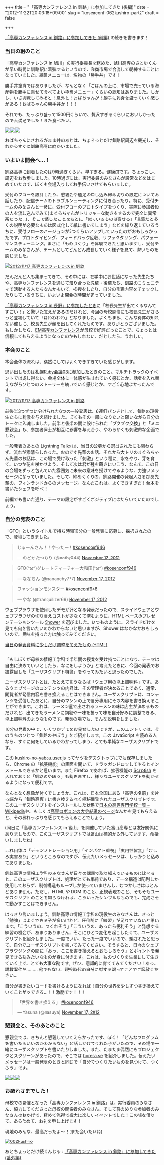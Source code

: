 +++
title = "「高専カンファレンス in 釧路」に参加してきた (後編)"
date = "2012-11-22T20:03:18+09:00"
slug = "kosenconf-062kushiro-part2"
draft = false

+++

<p><a href="http://june29.jp/2012/11/19/kosenconf-062kushiro-part1/" title="「高専カンファレンス in 釧路」に参加してきた (前編) - 準二級.jp">「高専カンファレンス in 釧路」に参加してきた (前編)</a> の続きを書きます！</p>
<h3>当日の朝のこと</h3>
<p>「高専カンファレンス in 旭川」の実行委員長を務めた、旭川高専のさとゆくんが早い時間に釧路駅に着弾するというので、和商市場で合流して朝練することになっていました。練習メニューは、名物の「勝手丼」です！</p>
<p>勝手丼童貞ではありましたが、なんとなく「ごはんの上に、市場で売っている海産物を勝手に乗せて食べてよい極楽メニュー」くらいの認知はありました。しかし、いざ挑戦してみると！意外と！おばちゃんが！勝手に刺身を盛っていく感じがある！おばちゃんの勝手丼か！！！</p>
<p>それでも、たっぷり盛って1500円くらいで、贅沢すぎるくらいにおいしかったので大満足でした！また食べたい。</p>
<p><a href="http://gifboom.com/x/f26e8102" style="color:transparent"><img src="http://medias.gifboom.com/medias/296e086653994b13b597e3a21a9b4710@2x.gif"></a><a href="http://gifboom.com/x/5cb56b73" style="color:transparent"><img src="http://medias.gifboom.com/medias/befe39f3148648ba983e3f3c91812cfd@2x.gif"></a><a href="http://gifboom.com/x/20111a22" style="color:transparent"><img src="http://medias.gifboom.com/medias/9507ce97cdd34e159e4df5703f6a84ab@2x.gif"></a></p>
<p>おばちゃんにされるがまま丼のあとは、ちょろっとだけ釧路駅周辺を観光し、それからすぐに釧路高専に向かいました。</p>
<h3>いよいよ開会へ…！</h3>
<p>釧路高専に到着したのは9時過ぎくらい。早すぎる。健康的です。ちょっこし、周辺をお散歩しました。10時過ぎには、実行委員のみなさんが設営などをはじめていたので、ぼくも会場入りしてお手伝いさせてもらいました。</p>
<p>受付のフローを設計したり、懇親会や遠足の申し込み締め切りの設定についてお話したり、配信チームのトラブルシューティングに付き合ったり。特に、受付チームのみなさんと一緒に、受付フローのプロトタイプをつくり、実際に参加者役の人を流し込んでみて(まぐろちゃんがトリッキーな動きをするので完全に異常系だった…)、そこで感じたことをもとに「似ているものは寄せる」「言葉だと多くの説明が必要なものは図式化して紙に書いてしまう」などを繰り返しているうちに、受付フローのバージョンが5つくらいアップしていったのがおもしろかったです。プロトタイピング、フィードバック回収、リファクタリング、パフォーマンスチューニング。まさに「ものづくり」を体験できたと思いますし、受付チームのみなさんが、チームとしてどんどん成長していく様子を見て、熱いものを感じました。</p>
<p><a href="http://www.flickr.com/photos/magurojp/8199357103/" title="2012/11/17 高専カンファレンス in 釧路 by magurojp, on Flickr"><img src="http://farm9.staticflickr.com/8478/8199357103_6cc5325978_z.jpg" alt="2012/11/17 高専カンファレンス in 釧路"></a></p>
<p>だんだんと人も集まってきて、その中には、在学中にお世話になった先生たちや、高専カンファレンスを通じて知り合った先輩・後輩たち、釧路のコミュニティで活動する人たちなんかもいて、挨拶をしたり、自分の発表内容をチェックしたりしているうちに、いよいよ開会の時間が迫っていました。</p>
<p><a href="http://june29.jp/2009/12/25/kosenconf-011nagano/" title="高専カンファレンス in 長野に参加してきた - 準二級.jp">「高専カンファレンス in 長野」に参加したとき</a>に「校長先生が出てくるなんてすごい！」と驚いた覚えがあるのだけれど、今回の母校開催にも校長先生がさらっと登場していて「はわわわわ」となりました。よくもまぁ、こんな得体の知れない催しに、校長先生が顔を出してくれたものです。ありがとうございました。もしかしたら、<a href="http://june29.jp/2012/07/22/emkc2/" title="「EM高専カンファレンス vol.2」が発行されました - 準二級.jp">EM高専カンファレンス</a>が母校で好評だったことで、ちょっとは信頼してもらえるようになったのかもしれない、だとしたら、うれしい。</p>
<h3>本会のこと</h3>
<p>本会全体の流れは、偶然にしてはよくできすぎていた感じがします。</p>
<p>思い出したのは<a href="http://june29.jp/2010/12/07/sapporo-rubykaigi-03/" title="札幌Ruby会議03に参加してきた - 準二級.jp">札幌Ruby会議03に参加した</a>ときのこと。マルチトラックのイベントでは成し得ない、会場全体に一体感が生まれていく感じとか、話者を入れ替えながらひとつのストーリーを紡いでいく感じとか、すごく心地よかったんです。</p>
<p><a href="http://www.flickr.com/photos/magurojp/8199373813/" title="2012/11/17 高専カンファレンス in 釧路 by magurojp, on Flickr"><img src="http://farm9.staticflickr.com/8344/8199373813_0e6f5c1464_z.jpg" alt="2012/11/17 高専カンファレンス in 釧路"></a></p>
<p>前後半3つずつに分けられた6つの一般発表は、6連釘パンチとして、釧路の現役生たちに刺激を与え続けました。ぼくもその一部になりたいと願いながら自分のトークに入魂しました。前半と後半の間に設けられた「ブクブク交換」と「ミニ懇親会」も、参加者同士が相互に影響を与え合う、やわらかくも刺激的な企画でした。</p>
<p>一般発表のあとの Lightning Talks は、当日の公募から選出されたにも関わらず、流れが素晴らしかった。おのです先輩のお話、それから大トリのまぐろちゃん先輩のお話は、この場で受け取った「刺激」という種に、水をやり、芽を育て、いつか花を咲かせよう、そして次は君が種を蒔きにいこう、なんて、この日の会場をずっと包んでいた雰囲気に未来の意味を授けてやるような、力強いメッセージになっていました。そして、締めくくりの、釧路開催の発起人さるびあ先輩の、フィンランドからのメッセージ。なんだこれは。よくできすぎだ！台本を書いたシェフを呼べ！</p>
<p>前編でも書いた通り、テーマの設定がすごくポジティブにはたらいていたのでしょう。</p>
<h3>自分の発表のこと</h3>
<p>「GTO」というタイトルで持ち時間10分の一般発表に応募し、採択されたので、登壇してきました。</p>
<blockquote class="twitter-tweet">
<p>じゅーんさん！！やったー！<a href="https://twitter.com/search/%23kosenconf946">#kosenconf946</a></p>
<p>&mdash; のどかたつむり (@cathy044) <a href="https://twitter.com/cathy044/status/269693855593533440" data-datetime="2012-11-17T06:50:00+00:00">November 17, 2012</a></p></blockquote>
<blockquote class="twitter-tweet">
<p>GTO(^ω^)グレートティーチャー大和田(^ω^) <a href="https://twitter.com/search/%23kosenconf946">#kosenconf946</a></p>
<p>&mdash; ななちん (@nananchy777) <a href="https://twitter.com/nananchy777/status/269694190294814722" data-datetime="2012-11-17T06:51:20+00:00">November 17, 2012</a></p></blockquote>
<blockquote class="twitter-tweet">
<p>ファッションモンスター <a href="https://twitter.com/search/%23kosenconf946">#kosenconf946</a></p>
<p>&mdash; やな (@tranquilizer69) <a href="https://twitter.com/tranquilizer69/status/269694606441082880" data-datetime="2012-11-17T06:52:59+00:00">November 17, 2012</a></p></blockquote>
<p>ウェブブラウザを使用したデモが肝となる発表だったので、スライドウェアとウェブブラウザの切り替えコストが少なくて済むように、HTML ベースのプレゼンテーションツール <a href="https://github.com/pepelsbey/shower" title="pepelsbey/shower">Shower</a> を選びました。いつものように、スライドだけを見ても何を言いたいのかわからないと思いますが、Shower はなかなかおもしろいので、興味を持った方は触ってみてください。</p>
<p><a href="http://june29.jp/files/kosenconf/062kushiro/" title="GTO">当日の発表資料に少しだけ調整を加えたもの (HTML)</a></p>
<p><img src="https://www.evernote.com/shard/s1/sh/0697e552-a8d8-4d9b-9f0d-0ea1282f3b4a/71c16485321578ca711ad1c978325444/res/ace4842c-4707-4aab-a2b9-cb6c3637dcb7/skitch.png" alt=""></p>
<p>「もしぼくが母校の情報工学科で半年間の授業を受け持つことになり、テーマは自由に決めていいとしたら、なにをしようか」と考えたときに、今回の発表でお披露目した「ユーザスクリプト特論」をやってみたいと思ったのでした。</p>
<p>ユーザスクリプトとは、たとえて言うならば「ウェブ用の卓上調味料」です。あるウェブページのコンテンツの内容は、その管理者が決めることであり、通常、閲覧者が発信内容を書き換えることはできません。ユーザスクリプトは、コンテンツを受信したあとに、自分のマシンの上で自分専用にその内容を書き換えることができます。これは、ラーメン屋で出されるラーメンの味は店主が決めるものだけれど、出てきたラーメンに胡椒や一味を振って味を自分好みに調整できる、卓上調味料のようなものです。発表の場でも、そんな説明をしました。</p>
<p>10分の発表の中で、いくつかデモをお見せしたのですが、このエントリでは、そのうちのひとつ「釧路のやぼう」をご紹介します。この JavaScript を読める人なら、すぐに何をしているかわかってしまう、とても単純なユーザスクリプトです。</p>
<p><script src="https://gist.github.com/4130263.js?file=kushiro-no-yabou.user.js"></script></p>
<p>この <a href="https://raw.github.com/gist/4130263/c38f294f36c37d162f9dee6613f3a8b3d1781bbe/kushiro-no-yabou.user.js">kushiro-no-yabou.user.js</a> ってヤツをデスクトップにでも保存しましたら、Chrome の「拡張機能」の画面を開いて、ドラッガンドロッしてやるとインストールできるかと思います。また Firefox であれば、拡張機能の <a href="http://scriptish.org/" title="Scriptish">Scriptish</a> を入れておくと「釧路のやぼう」も動きますし、様々なユーザスクリプトを動かせるようになって便利です。</p>
<p>なんとなく想像が付くでしょうか。これは、日本全国にある「高専の名前」を片っ端から「釧路高専」に書き換えるべく極秘開発されたユーザスクリプトです。このユーザスクリプトをインストールした状態で<a href="http://ja.wikipedia.org/wiki/%E6%97%A5%E6%9C%AC%E3%81%AE%E9%AB%98%E7%AD%89%E5%B0%82%E9%96%80%E5%AD%A6%E6%A0%A1%E4%B8%80%E8%A6%A7" title="日本の高等専門学校一覧 - Wikipedia">日本の高等専門学校一覧 &#8211; Wikipedia</a>や、もしくは<a href="http://www.official-robocon.com/jp/kosen/kosen2012/result_hokkaido.html" title="［高専ロボコン］大会結果（北海道）">高専ロボコンの大会結果のページ</a>なんかを見てもらえると、その暴れっぷりを感じてもらえることでしょう。</p>
<p>(同日に「高専カンファレンス in 富山」を開催していた富山高専とは友好関係にありましたので、このユーザスクリプトでは富山は標的から外しています、命拾いしましたね)</p>
<p>これ自体は「デモンストレーション用」「インパクト重視」「実用性皆無」「むしろ実害あり」というところなのですが、伝えたいメッセージは、しっかりと込めてありました。</p>
<p>釧路高専の情報工学科のみなさんが日々の課題で取り組んでいるものに比べると、このユーザスクリプトは、処理がとても単純であり、データ構造は配列しか使用しておらず、制御構造もループしか使っていませんし、むつかしさはほとんどありません。ただし、HTML や DOM のこと、正規表現のこと、そもそもユーザスクリプトのことを知らなければ、こういったシンプルなものでも、完成させて動かすことはできません。</p>
<p>はっきり言いましょう。釧路高専の情報工学科の現役生のみなさんは、きっと「勉強」はよくできる子が多いけれど、圧倒的に「練習」が足りていないと思います。「こういうの、つくれそう」「こういうの、あったら便利そう」と発想する練習の機会が、あまりありません。そこにひとつ変化を起こしたくて、ユーザスクリプトを紹介しました。一度でいい、たった一度でいいので、騙されたと思って、自分でユーザスクリプトを書いてみてください。そうすると、日々のウェブブラウジングの間に「おっ、ここを書き換えるとおもしろそう」とポイントを発見できる勘みたいなものが身に付きます。これは、ものづくりを生業にして生きていく上で、とても大事な勘です。ぜひ、意識的に育ててみてください！あっ、説教案件だ……… 他でもない、現役時代の自分に対する喝ってことでご容赦ください…</p>
<p>自分が書きたいコードを書けるようになれば！自分の世界を少しずつ書き換えていくことがッできる…！！激励です！！！</p>
<blockquote class="twitter-tweet">
<p>「世界を書き換える」 <a href="https://twitter.com/search/%23kosenconf946">#kosenconf946</a></p>
<p>&mdash; Yasuna (@nasuya) <a href="https://twitter.com/nasuya/status/269696307134873601" data-datetime="2012-11-17T06:59:44+00:00">November 17, 2012</a></p></blockquote>
<p><script src="//platform.twitter.com/widgets.js" charset="utf-8"></script></p>
<h3>懇親会と、そのあとのこと</h3>
<p>懇親会では、きちんと懇親していてえらかったです、ぼく！「どんなプログラムを書いたらいいのかわからない」と話しかけてくれた子がいたので、その場で一緒にユーザスクリプトを書いたりしました。また、たまたま偶然にもプロジェクタとスクリーンがあったので、そこでは <a href="http://horesa.se/" title="horesa.se">horesa.se</a> を紹介しました。伝えたいメッセージは一般発表のときと同じで「自分でつくりたいものを見つけて、つくろう」です。</p>
<p><a href="http://gifboom.com/x/de03e61b" style="color:transparent"><img src="http://medias.gifboom.com/medias/b311087144c44f6ea1a82245fa75745e@2x.gif"></a><a href="http://gifboom.com/x/9f0abcb0" style="color:transparent"><img src="http://medias.gifboom.com/medias/e2823d31e3f548e2837ff8b3589d3f64@2x.gif"></a><a href="http://gifboom.com/x/59aef385" style="color:transparent"><img src="http://medias.gifboom.com/medias/78d6e4f8bd2d4081b186b8dae84debc2@2x.gif"></a></p>
<h3>お疲れさまでした！</h3>
<p>母校での開催となった「高専カンファレンス in 釧路」は、実行委員のみなさん、協力してくださった母校の関係者のみなさん、そして前のめりな参加者のみなさんのおかげで、極めて俺得で盛大に楽しいイベントでした！この場を借りて、あらためて、お礼を申し上げます！</p>
<p>現地のみんな、最高だったよ〜！(また会いたいね)</p>
<p><a href="http://www.flickr.com/photos/june29/8198831009/" title="062kushiro by june29, on Flickr"><img src="http://farm9.staticflickr.com/8481/8198831009_75425756a7_z.jpg" alt="062kushiro"></a></p>
<p>あとちょっとだけ続くんじゃ : <a href="http://june29.jp/2012/11/27/kosenconf-062kushiro-extra/" title="「高専カンファレンス in 釧路」に参加してきた (番外編) - 準二級.jp">「高専カンファレンス in 釧路」に参加してきた (番外編)</a></p>
